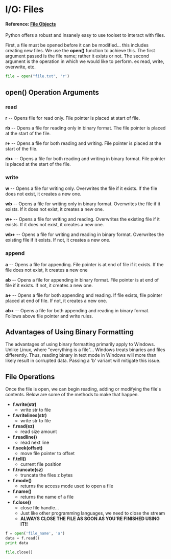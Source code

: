 # I/O: Files

#### Reference: [File Objects](https://docs.python.org/2.7/library/stdtypes.html#bltin-file-objects)

Python offers a robust and insanely easy to use toolset to interact with files.

First, a file must be opened before it can be modified... this includes creating new files. We use the **open\(\)** function to achieve this. The first argument passed is the file name; rather it exists or not. The second argument is the operation in which we would like to perform. ex read, write, overwrite, etc.

```python
file = open("file.txt", 'r')
```

## open\(\) Operation Arguments

### read

**r** -- Opens file for read only. File pointer is placed at start of file.

**rb** -- Opens a file for reading only in binary format. The file pointer is placed at the start of the file.

**r+** -- Opens a file for both reading and writing. File pointer is placed at the start of the file.

**rb+** -- Opens a file for both reading and writing in binary format. File pointer is placed at the start of the file.

### write

**w** -- Opens a file for writing only. Overwrites the file if it exists. If the file does not exist, it creates a new one.

**wb** -- Opens a file for writing only in binary format. Overwrites the file if it exists. If it does not exist, it creates a new one.

**w+** -- Opens a file for writing and reading. Overwrites the existing file if it exists. If it does not exist, it creates a new one.

**wb+** -- Opens a file for writing and reading in binary format. Overwrites the existing file if it exists. If not, it creates a new one.

### append

**a** -- Opens a file for appending. File pointer is at end of file if it exists. If the file does not exist, it creates a new one

**ab** -- Opens a file for appending in binary format. File pointer is at end of file if it exists. If not, it creates a new one.

**a+** -- Opens a file for both appending and reading. If file exists, file pointer placed at end of file. If not, it creates a new one.

**ab+** -- Opens a file for both appending and reading in binary format. Follows above file pointer and write rules.

## Advantages of Using Binary Formatting

The advantages of using binary formatting primarily apply to Windows. Unlike Linux, where "everything is a file"... Windows treats binaries and files differently. Thus, reading binary in text mode in Windows will more than likely result in corrupted data. Passing a 'b' variant will mitigate this issue.

## File Operations

Once the file is open, we can begin reading, adding or modifying the file's contents. Below are some of the methods to make that happen.

* **f.write\(str\)**
  * write str to file​
* **f.writelines\(str\)**
  * write str to file​
* **f.read\(sz\)**
  * read size amount​
* **f.readline\(\)**
  * read next line​
* **f.seek\(offset\)**
  * move file pointer to offset​
* **f.tell\(\)**
  * current file position​
* **f.truncate\(sz\)**
  * truncate the files z bytes​
* **f.mode\(\)**
  * returns the access mode used to open a file
* **f.name\(\)**
  * returns the name of a file
* **f.close\(\)**
  * close file handle​... 
  * Just like other programming languages, we need to close the stream
  * **ALWAYS CLOSE THE FILE AS SOON AS YOU'RE FINISHED USING IT!!**

```python
f = open('file_name', 'a')
data = f.read()
print data

file.close()
```


